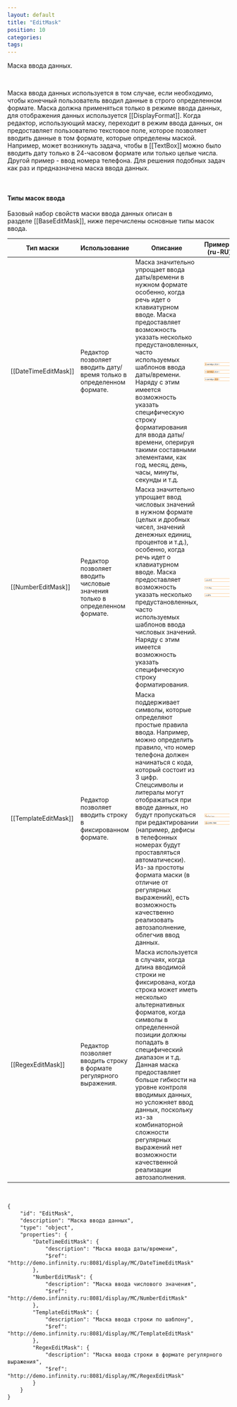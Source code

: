 ```yaml
---
layout: default
title: "EditMask"
position: 10
categories: 
tags: 
---
```


Маска ввода данных.

   

Маска ввода данных используется в том случае, если необходимо, чтобы конечный пользователь вводил данные в строго определенном формате. Маска должна применяться только в режиме ввода данных, для отображения данных используется [[DisplayFormat]]. Когда редактор, использующий маску, переходит в режим ввода данных, он предоставляет пользователю текстовое поле, которое позволяет вводить данные в том формате, которые определены маской. Например, может возникнуть задача, чтобы в [[TextBox]] можно было вводить дату только в 24-часовом формате или только целые числа. Другой пример - ввод номера телефона. Для решения подобных задач как раз и предназначена маска ввода данных.

 

#### Типы масок ввода

Базовый набор свойств маски ввода данных описан в разделе [[BaseEditMask]], ниже перечислены основные типы масок ввода.

|Тип маски|Использование|Описание|Примеры (ru-RU)|
|---------|-------------|--------|---------------|
|[[DateTimeEditMask]]|Редактор позволяет вводить дату/время только в определенном формате.|Маска значительно упрощает ввода даты/времени в нужном формате особенно, когда речь идет о клавиатурном вводе. Маска предоставляет возможность указать несколько предустановленных, часто используемых шаблонов ввода даты/времени. Наряду с этим имеется возможность указать специфическую строку форматирования для ввода даты/времени, оперируя такими составными элементами, как год, месяц, день, часы, минуты, секунды и т.д.|![](DateTimeEditMask_Ex_00.png)![](DateTimeEditMask_Ex_01.png)![](DateTimeEditMask_Ex_02.png)|
|[[NumberEditMask]]|Редактор позволяет вводить числовые значения только в определенном формате.|Маска значительно упрощает ввод числовых значений в нужном формате (целых и дробных чисел, значений денежных единиц, процентов и т.д.), особенно, когда речь идет о клавиатурном вводе. Маска предоставляет возможность указать несколько предустановленных, часто используемых шаблонов ввода числовых значений. Наряду с этим имеется возможность указать специфическую строку форматирования.|![](NumericEditMask_Ex_00.png)![](NumericEditMask_Ex_01.png)![](NumericEditMask_Ex_02.png)|
|[[TemplateEditMask]]|Редактор позволяет вводить строку в фиксированном формате.|Маска поддерживает символы, которые определяют простые правила ввода. Например, можно определить правило, что номер телефона должен начинаться с кода, который состоит из 3 цифр. Спецсимволы и литералы могут отображаться при вводе данных, но будут пропускаться при редактировании (например, дефисы в телефонных номерах будут проставляться автоматически). Из-за простоты формата маски (в отличие от регулярных выражений), есть возможность качественно реализовать автозаполнение, облегчив ввод данных.|![](TemplateEditMask_Ex_00.png)![](TemplateEditMask_Ex_01.png)|
|[[RegexEditMask]]|Редактор позволяет вводить строку в формате регулярного выражения.|Маска используется в случаях, когда длина вводимой строки не фиксирована, когда строка может иметь несколько альтернативных форматов, когда символы в определенной позиции должны попадать в специфический диапазон и т.д. Данная маска предоставляет больше гибкости на уровне контроля вводимых данных, но усложняет ввод данных, поскольку из-за комбинаторной сложности регулярных выражений нет возможности качественной реализации автозаполнения.| |

   

```
{
	"id": "EditMask",
	"description": "Маска ввода данных",
	"type": "object",
	"properties": {
		"DateTimeEditMask": {
			"description": "Маска ввода даты/времени",
			"$ref": "http://demo.infinnity.ru:8081/display/MC/DateTimeEditMask"
		},
		"NumberEditMask": {
			"description": "Маска ввода числового значения",
			"$ref": "http://demo.infinnity.ru:8081/display/MC/NumberEditMask"
		},
		"TemplateEditMask": {
			"description": "Маска ввода строки по шаблону",
			"$ref": "http://demo.infinnity.ru:8081/display/MC/TemplateEditMask"
		},
		"RegexEditMask": {
			"description": "Маска ввода строки в формате регулярного выражения",
			"$ref": "http://demo.infinnity.ru:8081/display/MC/RegexEditMask"
		}
	}
}
```

 

 

